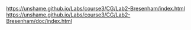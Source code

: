 https://unshame.github.io/Labs/course3/CG/Lab2-Bresenham/index.html
https://unshame.github.io/Labs/course3/CG/Lab2-Bresenham/doc/index.html